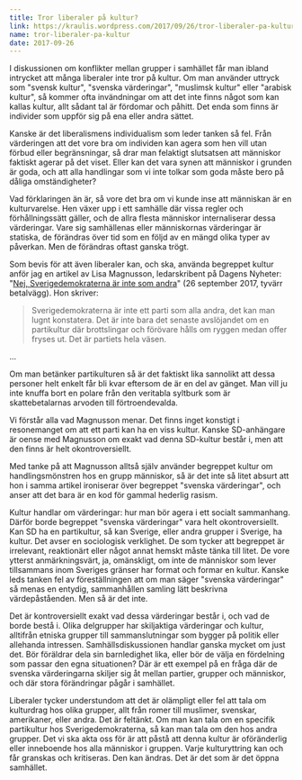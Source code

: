 ```yaml
---
title: Tror liberaler på kultur?
link: https://kraulis.wordpress.com/2017/09/26/tror-liberaler-pa-kultur/
name: tror-liberaler-pa-kultur
date: 2017-09-26
---
```

I diskussionen om konflikter mellan grupper i samhället får man ibland intrycket att många liberaler inte tror på kultur. Om man använder uttryck som "svensk kultur", "svenska värderingar", "muslimsk kultur" eller "arabisk kultur", så kommer ofta invändningar om att det inte finns något som kan kallas kultur, allt sådant tal är fördomar och påhitt. Det enda som finns är individer som uppför sig på ena eller andra sättet.

Kanske är det liberalismens individualism som leder tanken så fel. Från värderingen att det vore bra om individen kan agera som hen vill utan förbud eller begränsningar, så drar man felaktigt slutsatsen att människor faktiskt agerar på det viset. Eller kan det vara synen att människor i grunden är goda, och att alla handlingar som vi inte tolkar som goda måste bero på dåliga omständigheter?

Vad förklaringen än är, så vore det bra om vi kunde inse att människan är en kulturvarelse. Hen växer upp i ett samhälle där vissa regler och förhållningssätt gäller, och de allra flesta människor internaliserar dessa värderingar. Vare sig samhällenas eller människornas värderingar är statiska, de förändras över tid som en följd av en mängd olika typer av påverkan. Men de förändras oftast ganska trögt.

Som bevis för att även liberaler kan, och ska, använda begreppet kultur anför jag en artikel av Lisa Magnusson, ledarskribent på Dagens Nyheter: "[Nej, Sverigedemokraterna är inte som andra](http://www.dn.se/ledare/signerat/lisa-magnusson-nej-sverigedemokraterna-ar-inte-som-andra/)" (26 september 2017, tyvärr betalvägg). Hon skriver:

> Sverigedemokraterna är inte ett parti som alla andra, det kan man lugnt konstatera. Det är inte bara det senaste avslöjandet om en partikultur där brottslingar och förövare hålls om ryggen medan offer fryses ut. Det är partiets hela väsen.

...

Om man betänker partikulturen så är det faktiskt lika sannolikt att dessa personer helt enkelt får bli kvar eftersom de är en del av gänget. Man vill ju inte knuffa bort en polare från den veritabla syltburk som är skattebetalarnas arvoden till förtroendevalda.

Vi förstår alla vad Magnusson menar. Det finns inget konstigt i resonemanget om att ett parti kan ha en viss kultur. Kanske SD-anhängare är oense med Magnusson om exakt vad denna SD-kultur består i, men att den finns är helt okontroversiellt.

Med tanke på att Magnusson alltså själv använder begreppet kultur om handlingsmönstren hos en grupp människor, så är det inte så litet absurt att hon i samma artikel ironiserar över begreppet "svenska värderingar", och anser att det bara är en kod för gammal hederlig rasism.

Kultur handlar om värderingar: hur man bör agera i ett socialt sammanhang. Därför borde begreppet "svenska värderingar" vara helt okontroversiellt. Kan SD ha en partikultur, så kan Sverige, eller andra grupper i Sverige, ha kultur. Det avser en sociologisk verklighet. De som tycker att begreppet är irrelevant, reaktionärt eller något annat hemskt måste tänka till litet. De vore ytterst anmärkningsvärt, ja, omänskligt, om inte de människor som lever tillsammans inom Sveriges gränser har format och formar en kultur. Kanske leds tanken fel av föreställningen att om man säger "svenska värderingar" så menas en entydig, sammanhållen samling lätt beskrivna värdepåståenden. Men så är det inte. 

Det är kontroversiellt exakt vad dessa värderingar består i, och vad de borde bestå i. Olika delgrupper har skiljaktiga värderingar och kultur, alltifrån etniska grupper till sammanslutningar som bygger på politik eller allehanda intressen. Samhällsdiskussionen handlar ganska mycket om just det. Bör föräldrar dela sin barnledighet lika, eller bör de välja en fördelning som passar den egna situationen? Där är ett exempel på en fråga där de svenska värderingarna skiljer sig åt mellan partier, grupper och människor, och där stora förändringar pågår i samhället.

Liberaler tycker understundom att det är olämpligt eller fel att tala om kulturdrag hos olika grupper, allt från romer till muslimer, svenskar, amerikaner, eller andra. Det är feltänkt. Om man kan tala om en specifik partikultur hos Sverigedemokraterna, så kan man tala om den hos andra grupper. Det vi ska akta oss för är att påstå att denna kultur är oföränderlig eller inneboende hos alla människor i gruppen. Varje kulturyttring kan och får granskas och kritiseras. Den kan ändras. Det är det som är det öppna samhället.

